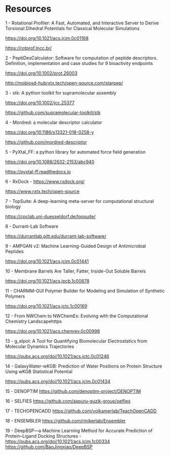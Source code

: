 # Resources

1 - Rotational Profiler: A Fast, Automated, and Interactive Server to Derive Torsional Dihedral Potentials for Classical Molecular Simulations

https://doi.org/10.1021/acs.jcim.0c01168

https://rotprof.lncc.br/

2 - PeptiDesCalculator: Software for computation of peptide descriptors. Definition, implementation and case studies for 9 bioactivity endpoints

https://doi.org/10.1002/prot.26003

http://mobiosd-hubrxtx.tech/open-source.com/starpep/

3 - stk: A python toolkit for supramolecular assembly

https://doi.org/10.1002/jcc.25377

https://github.com/supramolecular-toolkit/stk

4 - Mordred: a molecular descriptor calculator

https://doi.org/10.1186/s13321-018-0258-y

https://github.com/mordred-descriptor

5 - PyXtal_FF: a python library for automated force field generation 

https://doi.org/10.1088/2632-2153/abc940 

https://pyxtal-ff.readthedocs.io

6 - RxDock - https://www.rxdock.org/ 

https://www.rxtx.tech/open-source

7 - TopSuite: A deep-learning meta-server for computational structural biology 

https://cpclab.uni-duesseldorf.de/topsuite/

8 - Durrant-Lab Software 

https://durrantlab.pitt.edu/durrant-lab-software/

9 - AMPGAN v2: Machine Learning-Guided Design of Antimicrobial Peptides 

https://doi.org/10.1021/acs.jcim.0c01441

10 - Membrane Barrels Are Taller, Fatter, Inside-Out Soluble Barrels 

https://doi.org/10.1021/acs.jpcb.1c00878

11 - CHARMM-GUI Polymer Builder for Modeling and Simulation of Synthetic Polymers 

https://doi.org/10.1021/acs.jctc.1c00169

12 - From NWChem to NWChemEx: Evolving with the Computational Chemistry Landscapehttps 

https://doi.org/10.1021/acs.chemrev.0c00998

13 - g_elpot: A Tool for Quantifying Biomolecular Electrostatics from Molecular Dynamics Trajectories 

https://pubs.acs.org/doi/10.1021/acs.jctc.0c01246

14 - GalaxyWater-wKGB: Prediction of Water Positions on Protein Structure Using wKGB Statistical Potential

https://pubs.acs.org/doi/10.1021/acs.jcim.0c01434

15 - DENOPTIM https://github.com/denoptim-project/DENOPTIM

16 - SELFIES https://github.com/aspuru-guzik-group/selfies

17 - TECHOPENCADD https://github.com/volkamerlab/TeachOpenCADD

18 - ENSEMBLER https://github.com/rinikerlab/Ensembler

19 - DeepBSP—a Machine Learning Method for Accurate Prediction of Protein–Ligand Docking Structures - https://pubs.acs.org/doi/10.1021/acs.jcim.1c00334
https://github.com/BaoJingxiao/DeepBSP
